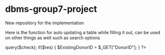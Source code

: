 # dbms-group7-project


New repository for the implementation

Here is the function for auto updating a table while filling it out, can be used on other things as well such as search options
<script>
    function myFunction() {
        var input, filter, table, tr, td, i, txtValue;
        input = document.getElementById("myInput");
        filter = input.value.toUpperCase();
        table = document.getElementById("myTable");
        tr = table.getElementsByTagName("tr");
        for (i = 0; i < tr.length; i++) {
            td = tr[i].getElementsByTagName("td")[0];
            if (td) {
                txtValue = td.textContent || td.innerText;
                if (txtValue.toUpperCase().indexOf(filter) > -1) {
                    tr[i].style.display = "";
                } else {
                    tr[i].style.display = "none";
                }
            }
        }
    }
</script>

<?php
//Check to see if donor exists already
  $check = "SELECT DonorID, name, phone FROM Donor WHERE name = '".$_GET["requestName"]."' AND phone = '".$_GET["requestPhone]."'";
  $res = $conn->query($check);
  if($res) {
    $ExistingDonorID = $_GET["DonorID"];
  } 
?>
